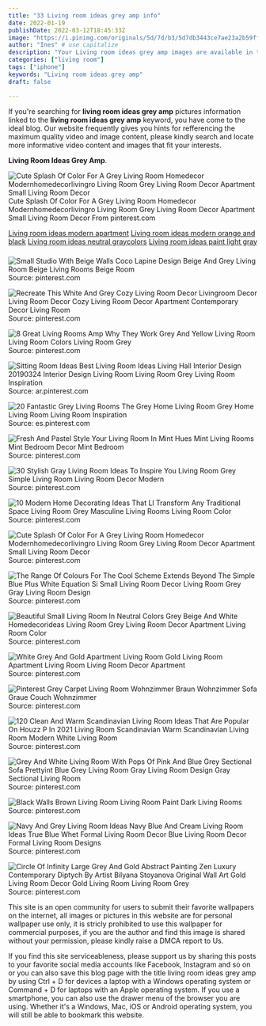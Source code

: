 ```yaml
---
title: "33 Living room ideas grey amp info"
date: 2022-01-19
publishDate: 2022-03-12T18:45:33Z
image: "https://i.pinimg.com/originals/5d/7d/b3/5d7db3443ce7ae23a2b59ff31288e24b.jpg"
author: "Ines" # use capitalize
description: "Your Living room ideas grey amp images are available in this site. Living room ideas grey amp are a topic that is being searched for and liked by netizens today. You can Get the Living room ideas grey amp files here. Get all royalty-free vectors."
categories: ["living room"]
tags: ["iphone"]
keywords: "Living room ideas grey amp"
draft: false

---
```


If you're searching for **living room ideas grey amp** pictures information linked to the **living room ideas grey amp** keyword, you have come to the ideal  blog.  Our website frequently  gives you  hints  for refferencing  the maximum  quality video and image  content, please kindly search and locate more informative video content and images  that fit your interests.

**Living Room Ideas Grey Amp**. 

![Cute Splash Of Color For A Grey Living Room Homedecor Modernhomedecorlivingro Living Room Grey Living Room Decor Apartment Small Living Room Decor](https://i.pinimg.com/736x/df/93/0e/df930e663e5f2fe521bf65f00bdaeadd.jpg "Cute Splash Of Color For A Grey Living Room Homedecor Modernhomedecorlivingro Living Room Grey Living Room Decor Apartment Small Living Room Decor")
Cute Splash Of Color For A Grey Living Room Homedecor Modernhomedecorlivingro Living Room Grey Living Room Decor Apartment Small Living Room Decor From pinterest.com

[Living room ideas modern apartment](/living-room-ideas-modern-apartment/)
[Living room ideas modern orange and black](/living-room-ideas-modern-orange-and-black/)
[Living room ideas neutral graycolors](/living-room-ideas-neutral-graycolors/)
[Living room ideas paint light gray](/living-room-ideas-paint-light-gray/)



### 

 


![Small Studio With Beige Walls Coco Lapine Design Beige And Grey Living Room Beige Living Rooms Beige Room](https://i.pinimg.com/originals/b2/f4/83/b2f483685a31027a5e8beb64e1b6aa40.jpg "Small Studio With Beige Walls Coco Lapine Design Beige And Grey Living Room Beige Living Rooms Beige Room")
Source: pinterest.com

 

![Recreate This White And Grey Cozy Living Room Decor Livingroom Decor Living Room Decor Cozy Living Room Decor Apartment Contemporary Decor Living Room](https://i.pinimg.com/originals/9b/b8/3d/9bb83de9f5677ef29ab2c9183f9f1c3c.jpg "Recreate This White And Grey Cozy Living Room Decor Livingroom Decor Living Room Decor Cozy Living Room Decor Apartment Contemporary Decor Living Room")
Source: pinterest.com

 

![8 Great Living Rooms Amp Why They Work Grey And Yellow Living Room Living Room Colors Living Room Grey](https://i.pinimg.com/originals/22/ec/f9/22ecf91eef57610bfeb195481255def0.jpg "8 Great Living Rooms Amp Why They Work Grey And Yellow Living Room Living Room Colors Living Room Grey")
Source: pinterest.com

 

![Sitting Room Ideas Best Living Room Ideas Living Hall Interior Design 20190324 Interior Design Living Room Living Room Grey Living Room Inspiration](https://i.pinimg.com/originals/e8/21/fc/e821fcdfdb9fe74a3dd78f509b7016ec.jpg "Sitting Room Ideas Best Living Room Ideas Living Hall Interior Design 20190324 Interior Design Living Room Living Room Grey Living Room Inspiration")
Source: ar.pinterest.com

 

![20 Fantastic Grey Living Rooms The Grey Home Living Room Grey Home Living Room Living Room Inspiration](https://i.pinimg.com/originals/a9/35/83/a93583d016513f271faabf069d678949.jpg "20 Fantastic Grey Living Rooms The Grey Home Living Room Grey Home Living Room Living Room Inspiration")
Source: es.pinterest.com

 

![Fresh And Pastel Style Your Living Room In Mint Hues Mint Living Rooms Mint Bedroom Decor Mint Bedroom](https://i.pinimg.com/736x/68/02/ef/6802ef88d8888cb80ce664153c11ccbf--grey-girls-rooms-grey-living-rooms.jpg "Fresh And Pastel Style Your Living Room In Mint Hues Mint Living Rooms Mint Bedroom Decor Mint Bedroom")
Source: pinterest.com

 

![30 Stylish Gray Living Room Ideas To Inspire You Living Room Grey Simple Living Room Living Room Decor Modern](https://i.pinimg.com/originals/27/88/98/278898e55e6fa81cc83532f5f910970e.jpg "30 Stylish Gray Living Room Ideas To Inspire You Living Room Grey Simple Living Room Living Room Decor Modern")
Source: pinterest.com

 

![10 Modern Home Decorating Ideas That Ll Transform Any Traditional Space Living Room Grey Masculine Living Rooms Living Room Color](https://i.pinimg.com/736x/04/84/37/0484379610e884ed2e98de23498c927a.jpg "10 Modern Home Decorating Ideas That Ll Transform Any Traditional Space Living Room Grey Masculine Living Rooms Living Room Color")
Source: pinterest.com

 

![Cute Splash Of Color For A Grey Living Room Homedecor Modernhomedecorlivingro Living Room Grey Living Room Decor Apartment Small Living Room Decor](https://i.pinimg.com/736x/df/93/0e/df930e663e5f2fe521bf65f00bdaeadd.jpg "Cute Splash Of Color For A Grey Living Room Homedecor Modernhomedecorlivingro Living Room Grey Living Room Decor Apartment Small Living Room Decor")
Source: pinterest.com

 

![The Range Of Colours For The Cool Scheme Extends Beyond The Simple Blue Plus White Equation Si Small Living Room Decor Living Room Grey Gray Living Room Design](https://i.pinimg.com/originals/7f/e0/d0/7fe0d0bc4473f7fdeaf59a2b5dffdc2d.gif "The Range Of Colours For The Cool Scheme Extends Beyond The Simple Blue Plus White Equation Si Small Living Room Decor Living Room Grey Gray Living Room Design")
Source: pinterest.com

 

![Beautiful Small Living Room In Neutral Colors Grey Beige And White Homedecorideas Living Room Grey Living Room Decor Apartment Living Room Color](https://i.pinimg.com/736x/e4/59/99/e45999731606cd79cf0197834b191de4.jpg "Beautiful Small Living Room In Neutral Colors Grey Beige And White Homedecorideas Living Room Grey Living Room Decor Apartment Living Room Color")
Source: pinterest.com

 

![White Grey And Gold Apartment Living Room Gold Living Room Apartment Living Room Living Room Decor Apartment](https://i.pinimg.com/originals/6e/e8/ec/6ee8ec3b33a7cd46c5e97f6e472a92ef.jpg "White Grey And Gold Apartment Living Room Gold Living Room Apartment Living Room Living Room Decor Apartment")
Source: pinterest.com

 

![Pinterest Grey Carpet Living Room Wohnzimmer Braun Wohnzimmer Sofa Graue Couch Wohnzimmer](https://i.pinimg.com/originals/e3/94/bd/e394bd3297aaee4c481053019e0f5094.jpg "Pinterest Grey Carpet Living Room Wohnzimmer Braun Wohnzimmer Sofa Graue Couch Wohnzimmer")
Source: pinterest.com

 

![120 Clean And Warm Scandinavian Living Room Ideas That Are Popular On Houzz P In 2021 Living Room Scandinavian Warm Scandinavian Living Room Modern White Living Room](https://i.pinimg.com/originals/20/c3/3a/20c33a672e76cbf78741d843b7e5bd65.jpg "120 Clean And Warm Scandinavian Living Room Ideas That Are Popular On Houzz P In 2021 Living Room Scandinavian Warm Scandinavian Living Room Modern White Living Room")
Source: pinterest.com

 

![Grey And White Living Room With Pops Of Pink And Blue Grey Sectional Sofa Prettyint Blue Grey Living Room Gray Living Room Design Gray Sectional Living Room](https://i.pinimg.com/originals/85/cd/7a/85cd7a3bd5a3ec1becf4e889338726af.jpg "Grey And White Living Room With Pops Of Pink And Blue Grey Sectional Sofa Prettyint Blue Grey Living Room Gray Living Room Design Gray Sectional Living Room")
Source: pinterest.com

 

![Black Walls Brown Living Room Living Room Paint Dark Living Rooms](https://i.pinimg.com/originals/65/74/0f/65740fbeb7574fbb4bd6e429de4391ff.jpg "Black Walls Brown Living Room Living Room Paint Dark Living Rooms")
Source: pinterest.com

 

![Navy And Grey Living Room Ideas Navy Blue And Cream Living Room Ideas True Blue Whet Formal Living Room Decor Blue Living Room Decor Formal Living Room Designs](https://i.pinimg.com/474x/7e/f6/34/7ef6349f7bbe390dfb7e107911c25e12.jpg "Navy And Grey Living Room Ideas Navy Blue And Cream Living Room Ideas True Blue Whet Formal Living Room Decor Blue Living Room Decor Formal Living Room Designs")
Source: pinterest.com

 

![Circle Of Infinity Large Grey And Gold Abstract Painting Zen Luxury Contemporary Diptych By Artist Bilyana Stoyanova Original Wall Art Gold Living Room Decor Gold Living Room Living Room Grey](https://i.pinimg.com/originals/5d/7d/b3/5d7db3443ce7ae23a2b59ff31288e24b.jpg "Circle Of Infinity Large Grey And Gold Abstract Painting Zen Luxury Contemporary Diptych By Artist Bilyana Stoyanova Original Wall Art Gold Living Room Decor Gold Living Room Living Room Grey")
Source: pinterest.com

 

This site is an open community for users to submit their favorite wallpapers on the internet, all images or pictures in this website are for personal wallpaper use only, it is stricly prohibited to use this wallpaper for commercial purposes, if you are the author and find this image is shared without your permission, please kindly raise a DMCA report to Us.

If you find this site serviceableness, please support us by sharing this posts to your favorite social media accounts like Facebook, Instagram and so on or you can also save this blog page with the title living room ideas grey amp by using Ctrl + D for devices a laptop with a Windows operating system or Command + D for laptops with an Apple operating system. If you use a smartphone, you can also use the drawer menu of the browser you are using. Whether it's a Windows, Mac, iOS or Android operating system, you will still be able to bookmark this website.
